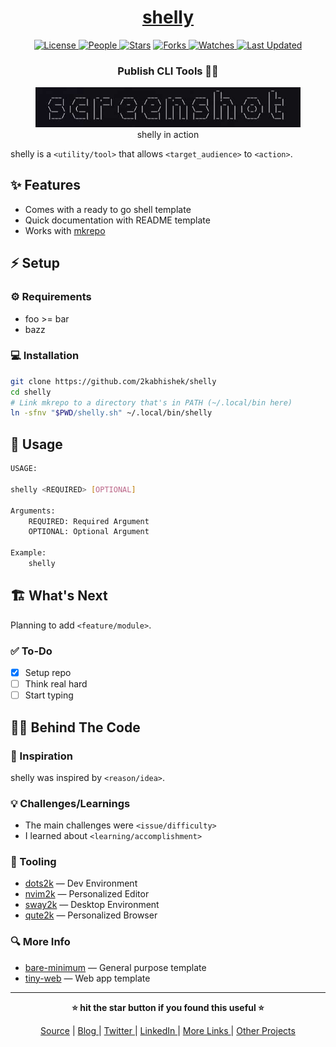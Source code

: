 <div align = "center">

<h1><a href="https://github.com/2kabhishek/shelly">shelly</a></h1>

<a href="https://github.com/2KAbhishek/shelly/blob/main/LICENSE">
<img alt="License" src="https://img.shields.io/github/license/2kabhishek/shelly?style=flat&color=eee&label="> </a>

<a href="https://github.com/2KAbhishek/shelly/graphs/contributors">
<img alt="People" src="https://img.shields.io/github/contributors/2kabhishek/shelly?style=flat&color=ffaaf2&label=People"> </a>

<a href="https://github.com/2KAbhishek/shelly/stargazers">
<img alt="Stars" src="https://img.shields.io/github/stars/2kabhishek/shelly?style=flat&color=98c379&label=Stars"></a>

<a href="https://github.com/2KAbhishek/shelly/network/members">
<img alt="Forks" src="https://img.shields.io/github/forks/2kabhishek/shelly?style=flat&color=66a8e0&label=Forks"> </a>

<a href="https://github.com/2KAbhishek/shelly/watchers">
<img alt="Watches" src="https://img.shields.io/github/watchers/2kabhishek/shelly?style=flat&color=f5d08b&label=Watches"> </a>

<a href="https://github.com/2KAbhishek/shelly/pulse">
<img alt="Last Updated" src="https://img.shields.io/github/last-commit/2kabhishek/shelly?style=flat&color=e06c75&label="> </a>

<h3>Publish CLI Tools 🐚✨</h3>

<figure>
  <img src="images/screenshot.png" alt="shelly in action">
  <br/>
  <figcaption>shelly in action</figcaption>
</figure>

</div>

shelly is a `<utility/tool>` that allows `<target_audience>` to `<action>`.

## ✨ Features

- Comes with a ready to go shell template
- Quick documentation with README template
- Works with [mkrepo](https://github.com/2kabhishek/mkrepo)

## ⚡ Setup

### ⚙️ Requirements

- foo >= bar
- bazz

### 💻 Installation

```bash
git clone https://github.com/2kabhishek/shelly
cd shelly
# Link mkrepo to a directory that's in PATH (~/.local/bin here)
ln -sfnv "$PWD/shelly.sh" ~/.local/bin/shelly
```

## 🚀 Usage

```bash
USAGE:

shelly <REQUIRED> [OPTIONAL]

Arguments:
    REQUIRED: Required Argument
    OPTIONAL: Optional Argument

Example:
    shelly
```

## 🏗️ What's Next

Planning to add `<feature/module>`.

### ✅ To-Do

- [x] Setup repo
- [ ] Think real hard
- [ ] Start typing

## 🧑‍💻 Behind The Code

### 🌈 Inspiration

shelly was inspired by `<reason/idea>`.

### 💡 Challenges/Learnings

- The main challenges were `<issue/difficulty>`
- I learned about `<learning/accomplishment>`

### 🧰 Tooling

- [dots2k](https://github.com/2kabhishek/dots2k) — Dev Environment
- [nvim2k](https://github.com/2kabhishek/nvim2k) — Personalized Editor
- [sway2k](https://github.com/2kabhishek/sway2k) — Desktop Environment
- [qute2k](https://github.com/2kabhishek/qute2k) — Personalized Browser

### 🔍 More Info

- [bare-minimum](https://github.com/2kabhishek/bare-minimum) — General purpose template
- [tiny-web](https://github.com/2kabhishek/shelly) — Web app template

<hr>

<div align="center">

<strong>⭐ hit the star button if you found this useful ⭐</strong><br>

<a href="https://github.com/2KAbhishek/shelly">Source</a>
| <a href="https://2kabhishek.github.io/blog" target="_blank">Blog </a>
| <a href="https://twitter.com/2kabhishek" target="_blank">Twitter </a>
| <a href="https://linkedin.com/in/2kabhishek" target="_blank">LinkedIn </a>
| <a href="https://2kabhishek.github.io/links" target="_blank">More Links </a>
| <a href="https://2kabhishek.github.io/projects" target="_blank">Other Projects </a>

</div>

